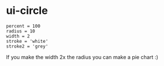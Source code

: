 # ui-circle

```imba
percent = 100
radius = 10
width = 2
stroke = 'white'
stroke2 = 'grey'
```

If you make the width 2x the radius you can make a pie chart :)
